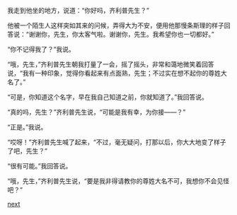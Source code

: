 
我走到他坐的地方，说道：“你好吗，齐利普先生？”

他被一个陌生人这样突如其来的问候，弄得大为不安，便用他那慢条斯理的样子回答说：“谢谢你，先生，你太客气啦。谢谢你，先生。我希望你也一切都好。”

“你不记得我了？”我说。

“哦，先生，”齐利普先生朝我打量了一会，摇了摇头，非常和蔼地微笑着回答说，“我有一种印象，觉得你看起来有点面熟，先生；不过实在想不起你的尊姓大名了。”

“可是，你知道这个名字，早在我自己知道之前，你就知道了。”我回答说。

“真的吗，先生？”齐利普先生说，“可能是我有幸，为你接——？”

“正是。”我说。

“哎呀！”齐利普先生喊了起来，“不过，毫无疑问，打那以后，你大大地变了样子了吧，先生？”

“很有可能。”我回答说。

“哦，先生，”齐利普先生说，“要是我非得请教你的尊姓大名不可，我想你不会见怪吧？”

[next](page733.md)